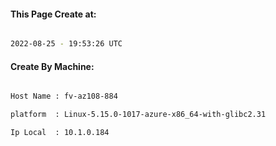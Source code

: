 
   
#### This Page Create at:

```bash

2022-08-25 - 19:53:26 UTC

```

#### Create By Machine:

```bash

Host Name : fv-az108-884

platform  : Linux-5.15.0-1017-azure-x86_64-with-glibc2.31

Ip Local  : 10.1.0.184

```

